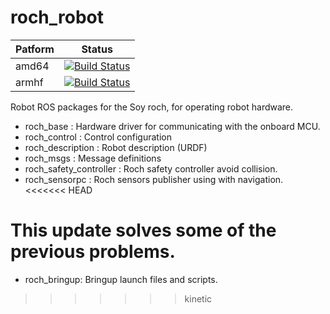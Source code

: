 roch_robot
===========

| Patform | Status |
|--------------------|----------------|
|amd64| [![Build Status](http://build.ros.org/job/Idoc__roch_robot__ubuntu_trusty_amd64/badge/icon)](http://build.ros.org/job/Idoc__roch_robot__ubuntu_trusty_amd64/)|
|armhf| [![Build Status](http://build.ros.org/view/Ibin_arm_uThf/job/Ibin_arm_uThf__roch_robot__ubuntu_trusty_armhf__binary/badge/icon)](http://build.ros.org/view/Ibin_arm_uThf/job/Ibin_arm_uThf__roch_robot__ubuntu_trusty_armhf__binary/)|

Robot ROS packages for the Soy roch, for operating robot hardware.

 - roch_base : Hardware driver for communicating with the onboard MCU.
 - roch_control : Control configuration
 - roch_description : Robot description (URDF)
 - roch_msgs : Message definitions
 - roch_safety_controller : Roch safety controller avoid collision.
 - roch_sensorpc : Roch sensors publisher using with navigation.
<<<<<<< HEAD

This update solves some of the previous problems.
=======
 - roch_bringup: Bringup launch files and scripts.
>>>>>>> kinetic
